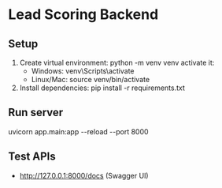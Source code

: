 # Lead Scoring Backend

## Setup
1. Create virtual environment:
   python -m venv venv
   activate it:
   - Windows: venv\Scripts\activate
   - Linux/Mac: source venv/bin/activate
2. Install dependencies:
   pip install -r requirements.txt

## Run server
uvicorn app.main:app --reload --port 8000

## Test APIs
- http://127.0.0.1:8000/docs  (Swagger UI)
